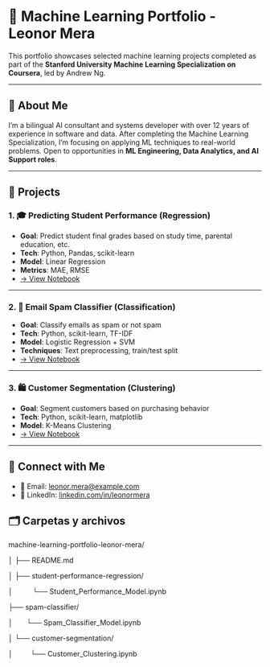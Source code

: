 # 🧠 Machine Learning Portfolio - Leonor Mera

This portfolio showcases selected machine learning projects completed as part of the **Stanford University Machine Learning Specialization on Coursera**, led by Andrew Ng.

---

## 📌 About Me

I’m a bilingual AI consultant and systems developer with over 12 years of experience in software and data. After completing the Machine Learning Specialization, I’m focusing on applying ML techniques to real-world problems. Open to opportunities in **ML Engineering, Data Analytics, and AI Support roles**.

---

## 📂 Projects

### 1. 🎓 Predicting Student Performance (Regression)
- **Goal**: Predict student final grades based on study time, parental education, etc.
- **Tech**: Python, Pandas, scikit-learn
- **Model**: Linear Regression
- **Metrics**: MAE, RMSE
- [→ View Notebook](./student-performance-regression/Student_Performance_Model.ipynb)

---

### 2. 📧 Email Spam Classifier (Classification)
- **Goal**: Classify emails as spam or not spam
- **Tech**: Python, scikit-learn, TF-IDF
- **Model**: Logistic Regression + SVM
- **Techniques**: Text preprocessing, train/test split
- [→ View Notebook](./spam-classifier/Spam_Classifier_Model.ipynb)

---

### 3. 🛍️ Customer Segmentation (Clustering)
- **Goal**: Segment customers based on purchasing behavior
- **Tech**: Python, scikit-learn, matplotlib
- **Model**: K-Means Clustering
- [→ View Notebook](./customer-segmentation/Customer_Clustering.ipynb)

---

## 🔗 Connect with Me

- 📧 Email: leonor.mera@example.com  
- 🔗 LinkedIn: [linkedin.com/in/leonormera](https://www.linkedin.com/in/leonormera)  


## 🗂 Carpetas y archivos

machine-learning-portfolio-leonor-mera/

│
├── README.md

│
├── student-performance-regression/

│          └── Student_Performance_Model.ipynb 

├── spam-classifier/
 

│       └── Spam_Classifier_Model.ipynb

│ └── customer-segmentation/ 

│         └── Customer_Clustering.ipynb

